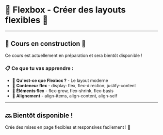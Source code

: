 # 🧱 Flexbox - Créer des layouts flexibles 🔄

---

## 🚧 Cours en construction 🚧

Ce cours est actuellement en préparation et sera bientôt disponible !

### 📋 Ce que tu vas apprendre :

- 🔄 **Qu'est-ce que Flexbox ?** - Le layout moderne
- 📐 **Conteneur flex** - display: flex, flex-direction, justify-content
- 🎯 **Éléments flex** - flex-grow, flex-shrink, flex-basis
- 🔧 **Alignement** - align-items, align-content, align-self

---

## 🔜 Bientôt disponible !

Crée des mises en page flexibles et responsives facilement ! 🚀
